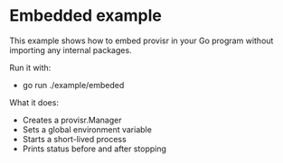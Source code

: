 # Embedded example

This example shows how to embed provisr in your Go program without importing any internal packages.

Run it with:

- go run ./example/embeded

What it does:

- Creates a provisr.Manager
- Sets a global environment variable
- Starts a short-lived process
- Prints status before and after stopping
